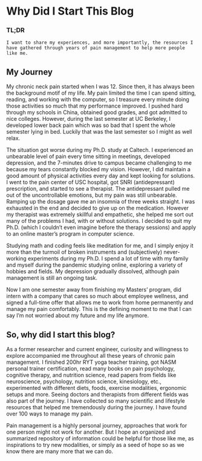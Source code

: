 # Why Did I Start This Blog

### TL;DR

```
I want to share my experiences, and more importantly, the resources I have gathered through years of pain management to help more people like me.
```

## My Journey

My chronic neck pain started when I was 12. Since then, it has always been the background motif of my life. My pain limited the time I can spend sitting, reading, and working with the computer, so I treasure every minute doing those activities so much that my performance improved. I pushed hard through my schools in China, obtained good grades, and got admitted to nice colleges. However, during the last semester at UC Berkeley, I developed lower back pain which was so bad that I spent the whole semester lying in bed. Luckily that was the last semester so I might as well relax. 

The situation got worse during my Ph.D. study at Caltech. I experienced an unbearable level of pain every time sitting in meetings, developed depression, and the 7-minutes drive to campus became challenging to me because my tears constantly blocked my vision. However, I did maintain a good amount of physical activities every day and kept looking for solutions. I went to the pain center of USC hospital, got SNRI (antidepressant) prescription, and started to see a therapist. The antidepressant pulled me out of the uncontrollable emotions, but my pain was still unbearable. Ramping up the dosage gave me an insomnia of three weeks straight. I was exhausted in the end and decided to give up on the medication. However my therapist was extremely skillful and empathetic, she helped me sort out many of the problems I had, with or without solutions. I decided to quit my Ph.D. (which I couldn’t even imagine before the therapy sessions) and apply to an online master’s program in computer science.

Studying math and coding feels like meditation for me, and I simply enjoy it more than the turmoil of broken instruments and (subjectively) never-working experiments during my Ph.D. I spend a lot of time with my family and myself during the pandemic studying online, exploring a variety of hobbies and fields. My depression gradually dissolved, although pain management is still an ongoing task. 

Now I am one semester away from finishing my Masters’ program, did intern with a company that cares so much about employee wellness, and signed a full-time offer that allows me to work from home permanently and manage my pain comfortably. This is the defining moment to me that I can say I’m not worried about my future and my life anymore. 



## So, why did I start this blog?

As a former researcher and current engineer, curiosity and willingness to explore accompanied me throughout all these years of chronic pain management. I finished 200hr RYT yoga teacher training, got NASM personal trainer certification, read many books on pain psychology, cognitive therapy, and nutrition science, read papers from fields like neuroscience, psychology, nutrition science, kinesiology, etc., experimented with different diets, foods, exercise modalities, ergonomic setups and more. Seeing doctors and therapists from different fields was also part of the journey. I have collected so many scientific and lifestyle resources that helped me tremendously during the journey. I have found over 100 ways to manage my pain.

Pain management is a highly personal journey, approaches that work for one person might not work for another. But I hope an organized and summarized repository of information could be helpful for those like me, as inspirations to try new modalities, or simply as a seed of hope so as we know there are many more that we can do.